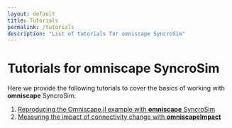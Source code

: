 ```yaml
---
layout: default
title: Tutorials
permalink: /tutorials
description: "List of tutorials for omniscape SyncroSim"
---
```


# Tutorials for **omniscape SyncroSim**

Here we provide the following tutorials to cover the basics of working with **omniscape** SyncroSim:
1. <a href="omniscape/tutorials/omniscape">Reproducing the Omniscape.jl example with **omniscape** SyncroSim</a>
2. <a href="omniscape/tutorials/omniscapeImpact">Measuring the impact of connectivity change with <b>omniscapeImpact</b></a>